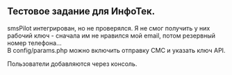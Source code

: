 ## Тестовое задание для ИнфоТек.
<p>smsPilot интегрирован, но не проверялся. Я не смог получить у них рабочий ключ - сначала им не нравился мой email, потом резервный номер телефона...<br>
В config/params.php можно включить отправку СМС и указать ключ API.</p>
Пользователи добавляются через консоль.